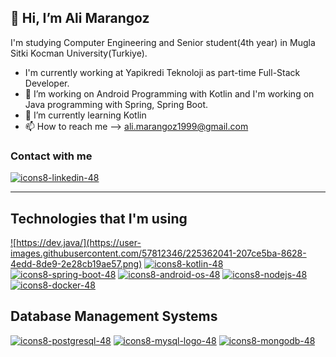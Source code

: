## 👋 **Hi, I’m Ali Marangoz**
I'm studying Computer Engineering and Senior student(4th year) in Mugla Sitki Kocman University(Turkiye).
- I'm currently working at Yapikredi Teknoloji as part-time Full-Stack Developer.
- 👀 I’m working on Android Programming with Kotlin and I'm working on Java programming with Spring, Spring Boot.
- 🌱 I’m currently learning Kotlin
- 📫 How to reach me --> ali.marangoz1999@gmail.com

### Contact with me
<a href="https://www.linkedin.com/in/ali-marangoz-794760194/">![icons8-linkedin-48](https://user-images.githubusercontent.com/57812346/225366062-f9f073fa-ecef-4d72-ab18-9de8f07f949f.png)</a>

<hr>

## Technologies that I'm using
<a href="https://dev.java/">![https://dev.java/](https://user-images.githubusercontent.com/57812346/225362041-207ce5ba-8628-4edd-8de9-2e28cb19ae57.png)</a>
<a href="https://kotlinlang.org/">![icons8-kotlin-48](https://user-images.githubusercontent.com/57812346/226172719-591e17cf-15b5-46cc-819f-f0bb9554fc8d.png)</a>
<a href="https://spring.io/">![icons8-spring-boot-48](https://user-images.githubusercontent.com/57812346/225363925-9b67adfc-58f7-4565-9d30-466f4cdc5ade.png)</a>
<a href="https://developer.android.com/">![icons8-android-os-48](https://user-images.githubusercontent.com/57812346/225364135-618d1d7a-cd19-4fa0-bc58-35aab2481351.png)</a>
<a href="https://nodejs.dev/en/learn/">![icons8-nodejs-48](https://user-images.githubusercontent.com/57812346/225364461-f2c45987-5bc7-4610-b7ff-28dcdf8ca5b8.png)</a>
<a href="https://www.docker.com/">![icons8-docker-48](https://user-images.githubusercontent.com/57812346/225364673-cb7c0c11-5c0c-40d9-b360-9bbaf10f8650.png)</a>

## Database Management Systems
<a href="https://www.postgresql.org/">![icons8-postgresql-48](https://user-images.githubusercontent.com/57812346/226172601-dd77bf7a-444d-42ef-bce2-4daf64ce31e6.png)</a>
<a href="https://www.mysql.com/">![icons8-mysql-logo-48](https://user-images.githubusercontent.com/57812346/226172516-41dfe117-8620-40b1-b126-208d86011419.png)</a>
<a href="https://www.mongodb.com/">![icons8-mongodb-48](https://user-images.githubusercontent.com/57812346/226172539-2af51734-47ea-45d6-b06b-a0d7c70b050d.png)</a>




<!---
alimarangoz/alimarangoz is a ✨ special ✨ repository because its `README.md` (this file) appears on your GitHub profile.
You can click the Preview link to take a look at your changes.
--->
